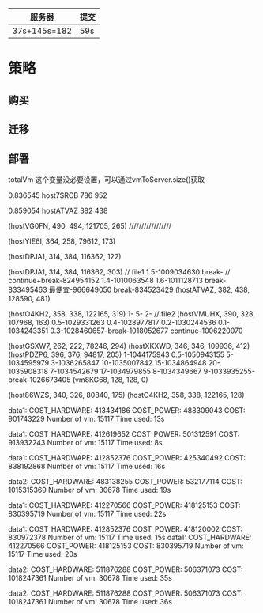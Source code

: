 服务器 | 提交
-|-
37s+145s=182 | 59s

# 策略
## 购买

## 迁移
## 部署

totalVm 这个变量没必要设置，可以通过vmToServer.size()获取

0.836545
host7SRCB
786 952


0.859054
hostATVAZ
382 438

(hostVG0FN, 490, 494, 121705, 265) /////////////////

(hostYIE6I, 364, 258, 79612, 173)

(hostDPJA1, 314, 384, 116362, 122)

(hostDPJA1, 314, 384, 116362, 303)  // file1 1.5-1009034630 break- // 
                                        continue+break-824954152
                                            1.4-1010063548 
                                            1.6-1011128713 break-833495463 
                                        最便宜-966649050 break-834523429
(hostATVAZ, 382, 438, 128590, 481)

(hostO4KH2, 358, 338, 122165, 319)  1- 5- 2- // file2
(hostVMUHX, 390, 328, 107968, 163) 0.5-1029331263 0.4-1028977817 
                                    0.2-1030244536 0.1-1034243351 
                                    0.3-1028460657-break-1018052677 continue-1006220070

(hostGSXW7, 262, 222, 78246, 294)
(hostXKXWD, 346, 346, 109936, 412)
(hostPDZP6, 396, 376, 94817, 205) 1-1044175943 0.5-1050943155 
                                    5-1034595979 3-1036265847 10-1035007842 
                                    15-1034864948 20-1035908318
                                    7-1034542679 17-1034979855
                                    8-1034349667 9-1033935255-break-1026673405 
(vm8KG68, 128, 128, 0)

(host86WZS, 340, 326, 80840, 175)
(hostO4KH2, 358, 338, 122165, 128)


data1:
COST_HARDWARE: 413434186
COST_POWER: 488309043
COST: 901743229
Number of vm: 15117
Time used: 13s

data1:
COST_HARDWARE: 412619652
COST_POWER: 501312591
COST: 913932243
Number of vm: 15117
Time used: 8s

data1:
COST_HARDWARE: 412852376
COST_POWER: 425340492
COST: 838192868
Number of vm: 15117
Time used: 16s


data2:
COST_HARDWARE: 483138255
COST_POWER: 532177114
COST: 1015315369
Number of vm: 30678
Time used: 19s


data1:
COST_HARDWARE: 412270566
COST_POWER: 418125153
COST: 830395719
Number of vm: 15117
Time used: 22s

data1:
COST_HARDWARE: 412852376
COST_POWER: 418120002
COST: 830972378
Number of vm: 15117
Time used: 15s
data1:
COST_HARDWARE: 412270566
COST_POWER: 418125153
COST: 830395719
Number of vm: 15117
Time used: 20s

data2:
COST_HARDWARE: 511876288
COST_POWER: 506371073
COST: 1018247361
Number of vm: 30678
Time used: 35s

data2:
COST_HARDWARE: 511876288
COST_POWER: 506371073
COST: 1018247361
Number of vm: 30678
Time used: 36s
